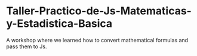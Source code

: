 # Taller-Practico-de-Js-Matematicas-y-Estadistica-Basica
A workshop where we learned how to convert mathematical formulas and pass them to Js.
